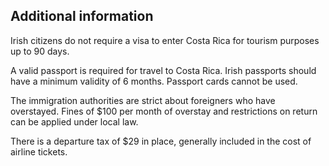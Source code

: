 ## Additional information

Irish citizens do not require a visa to enter Costa Rica for tourism purposes up to 90 days.

A valid passport is required for travel to Costa Rica. Irish passports should have a minimum validity of 6 months. Passport cards cannot be used.

The immigration authorities are strict about foreigners who have overstayed. Fines of $100 per month of overstay and restrictions on return can be applied under local law.

There is a departure tax of $29 in place, generally included in the cost of airline tickets.